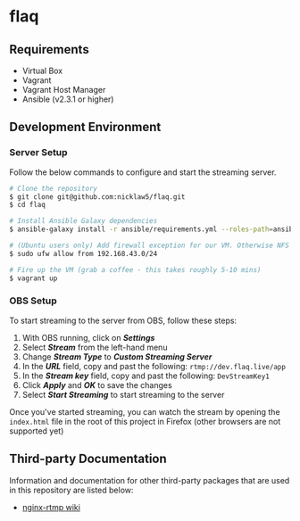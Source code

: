 # flaq

## Requirements

- Virtual Box
- Vagrant
- Vagrant Host Manager
- Ansible (v2.3.1 or higher)

## Development Environment

### Server Setup

Follow the below commands to configure and start the streaming server.

```bash
# Clone the repository
$ git clone git@github.com:nicklaw5/flaq.git
$ cd flaq

# Install Ansible Galaxy dependencies
$ ansible-galaxy install -r ansible/requirements.yml --roles-path=ansible/roles

# (Ubuntu users only) Add firewall exception for our VM. Otherwise NFS access to the VM is unavailable.
$ sudo ufw allow from 192.168.43.0/24

# Fire up the VM (grab a coffee - this takes roughly 5-10 mins)
$ vagrant up
```

### OBS Setup

To start streaming to the server from OBS, follow these steps:

1. With OBS running, click on ***Settings***
2. Select ***Stream*** from the left-hand menu
3. Change ***Stream Type*** to ***Custom Streaming Server***
4. In the ***URL*** field, copy and past the following: `rtmp://dev.flaq.live/app`
5. In the ***Stream key*** field, copy and past the following: `DevStreamKey1`
6. Click ***Apply*** and ***OK*** to save the changes
7. Select ***Start Streaming*** to start streaming to the server

Once you've started streaming, you can watch the stream by opening the `index.html` file in the root of this project in Firefox (other browsers are not supported yet)

## Third-party Documentation

Information and documentation for other third-party packages that are used in this repository are listed below:

- [nginx-rtmp wiki](https://github.com/arut/nginx-rtmp-module/wiki)
